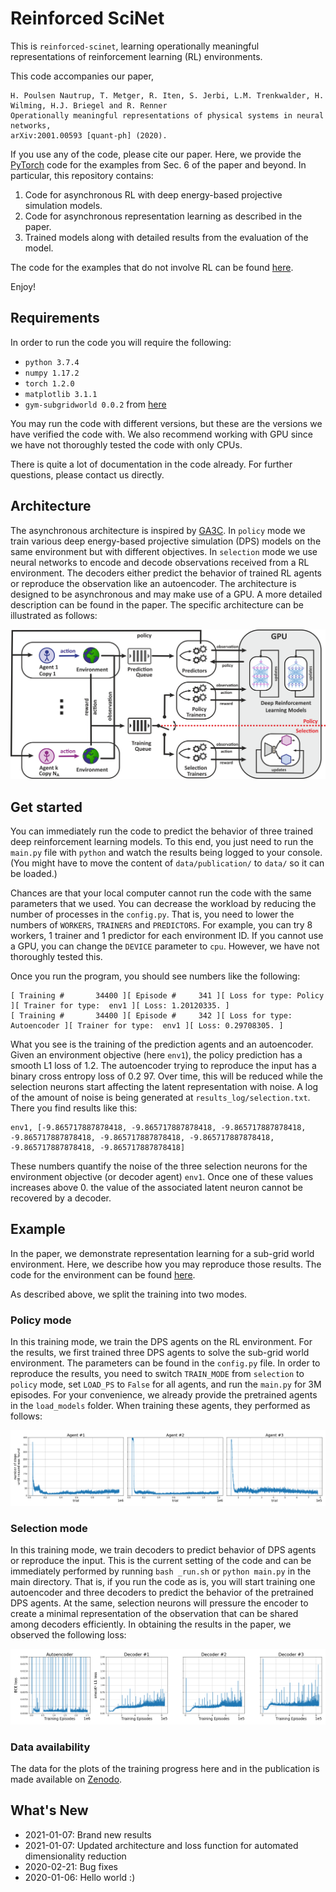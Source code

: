 # Reinforced SciNet

This is `reinforced-scinet`, learning operationally meaningful representations of 
reinforcement learning (RL) environments.

This code accompanies our paper,

    H. Poulsen Nautrup, T. Metger, R. Iten, S. Jerbi, L.M. Trenkwalder, H. Wilming, H.J. Briegel and R. Renner
    Operationally meaningful representations of physical systems in neural networks,
    arXiv:2001.00593 [quant-ph] (2020).

If you use any of the code, please cite our paper.
Here, we provide the [PyTorch](https://pytorch.org/) code for the examples from Sec. 6 of the paper and beyond. 
In particular, this repository contains:

1. Code for asynchronous RL with deep energy-based projective simulation models.
2. Code for asynchronous representation learning as described in the paper.
3. Trained models along with detailed results from the evaluation of the model.

The code for the examples that do not involve RL can be found 
[here](https://github.com/tonymetger/communicating_scinet). 

Enjoy!

## Requirements

In order to run the code you will require the following:

+ `python 3.7.4`
+ `numpy 1.17.2`
+ `torch 1.2.0`
+ `matplotlib 3.1.1`
+ `gym-subgridworld 0.0.2` from [here](https://github.com/HendrikPN/gym-subgridworld)

You may run the code with different versions, but these are the versions we have verified the code with.
We also recommend working with GPU since we have not thoroughly tested the code with only CPUs.

There is quite a lot of documentation in the code already. For further questions, please contact us directly.

## Architecture

The asynchronous architecture is inspired by [GA3C](https://github.com/NVlabs/GA3C). 
In `policy` mode we train various deep energy-based projective simulation (DPS) models on the same environment 
but with different objectives.
In `selection` mode we use neural networks to encode and decode observations received from a RL environment.
The decoders either predict the behavior of trained RL agents or reproduce the observation like an autoencoder.
The architecture is designed to be asynchronous and may make use of a GPU. A more detailed description can be found 
in the paper.
The specific architecture can be illustrated as follows:

![Asynchronous RL](assets/images/rl_architecture_gpu.png)

## Get started

You can immediately run the code to predict the behavior of three trained deep reinforcement learning models. To this end, you just need to run the `main.py` file with `python` and watch the results being logged to your console. (You might have to move the content of `data/publication/` to `data/` so it can be loaded.)

Chances are that your local computer cannot run the code with the same parameters that we used. 
You can decrease the workload by reducing the number of  processes in the `config.py`.
That is, you need to lower the numbers of `WORKERS`, `TRAINERS` and `PREDICTORS`.
For example, you can try 8 workers, 1 trainer and 1 predictor for each environment ID.
If you cannot use a GPU, you can change the `DEVICE` parameter to `cpu`. However, we have not thoroughly tested this.

Once you run the program, you should see numbers like the following:
```
[ Training #       34400 ][ Episode #     341 ][ Loss for type: Policy ][ Trainer for type:  env1 ][ Loss: 1.20120335. ]
[ Training #       34400 ][ Episode #     342 ][ Loss for type: Autoencoder ][ Trainer for type:  env1 ][ Loss: 0.29708305. ]
```
What you see is the training of the prediction agents and an autoencoder. Given an environment objective (here `env1`), the policy prediction has a smooth L1 loss of 1.2. The autoencoder trying to reproduce the input has a binary cross entropy loss of 0.2 97. Over time, this will be reduced while the selection neurons start affecting the latent representation with noise. A log of the amount of noise is being generated at `results_log/selection.txt`. There you find results like this:
```
env1, [-9.865717887878418, -9.865717887878418, -9.865717887878418, -9.865717887878418, -9.865717887878418, -9.865717887878418, -9.865717887878418, -9.865717887878418]
```
These numbers quantify the noise of the three selection  neurons for the environment objective (or decoder agent) `env1`. Once one of these values increases above 0. the value of the associated latent neuron cannot be recovered by a decoder.

## Example

In the paper, we demonstrate representation learning for a sub-grid world environment. 
Here, we describe how you may reproduce those results.
The code for the environment can be found [here](https://github.com/HendrikPN/gym-subgridworld/).

As described above, we split the training into two modes.

### Policy mode

In this training mode, we train the DPS agents on the RL environment.
For the results, we first trained three DPS agents to solve the sub-grid world environment. 
The parameters can be found in the `config.py` file. In order to reproduce the results, you need to switch `TRAIN_MODE` 
from `selection` to `policy` mode, set `LOAD_PS` to `False` for all agents, and run the `main.py` for 3M episodes.
For your convenience, we already provide the pretrained agents in the `load_models` folder. When training these agents,
they performed as follows:

![Results RL](assets/images/results_rl.png)

### Selection mode

In this training mode, we train decoders to predict behavior of DPS agents or reproduce the input.
This is the current setting of the code and can be immediately performed by running `bash _run.sh` or `python main.py`
in the main directory.
That is, if you run the code as is, you will start training one autoencoder and three decoders to predict the behavior 
of the pretrained DPS agents. 
At the same, selection neurons will pressure the encoder to create a minimal representation of the observation that can be 
shared among decoders efficiently.
In obtaining the results in the paper, we observed the following loss:

![Results Loss](assets/images/results_loss.png)

### Data availability

The data for the plots of the training progress here and in the publication is made available on 
[Zenodo](https://doi.org/10.5281/zenodo.4425741).

## What's New

+ 2021-01-07: Brand new results
+ 2021-01-07: Updated architecture and loss function for automated dimensionality reduction
+ 2020-02-21: Bug fixes
+ 2020-01-06: Hello world :)
